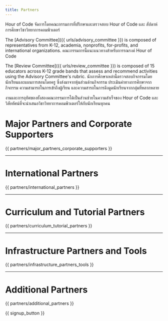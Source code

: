 ```yaml
---
title: Partners
---
```


Hour of Code จัดการโดยคณะกรรมการที่ปรึกษาและตรวจสอบ Hour of Code และ สัปดาห์การศึกษาวิชาวิทยาการคอมพิวเตอร์

The [Advisory Committee]({{ urls/advisory_committee }}) is composed of representatives from K-12, academia, nonprofits, for-profits, and international organizations. คณะกรรมการนี้แนะแนวทางสำหรับการรณรงค์ Hour of Code

The [Review Committee]({{ urls/review_committee }}) is composed of 15 educators across K-12 grade bands that assess and recommend activities using the Advisory Committee's rubric. นักการศึกษาเหล่านี้ตรวจสอบกิจกรรมโดยนักเรียนและแผนการสอนโดยครู ซึ่งส่งมาจากหุ้นส่วนด้านกิจกรรม ประเมินค่าทางการศึกษาจากกิจกรรม ความสามารถในการเข้าถึงผู้เรียน และความสารถในการดึงดูดนักเรียนจากกลุ่มที่หลากหลาย

งานและการอุทิศของทั้งสองคณะกรรมการได้เป็นส่วนช่วยในความสำเร็จของ Hour of Code และวิสัยทัศน์ที่จะนำเสนอวิชาวิทยาการคอมพิวเตอร์ให้กับนักเรียนทุกคน

# Major Partners and Corporate Supporters

{{ partners/major_partners_corporate_supporters }}

* * *

# International Partners

{{ partners/international_partners }}

* * *

# Curriculum and Tutorial Partners

{{ partners/curriculum_tutorial_partners }}

* * *

# Infrastructure Partners and Tools

{{ partners/infrastructure_partners_tools }}

* * *

# Additional Partners

{{ partners/additional_partners }}

{{ signup_button }}